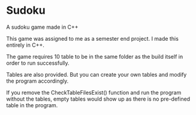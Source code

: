# Sudoku
A sudoku game made in C++

This game was assigned to me as a semester end project. I made this entirely in C++.

The game requires 10 table to be in the same folder as the build itself in order to run successfully.

Tables are also provided. But you can create your own tables and modify the program accordingly.

If you remove the CheckTableFilesExist() function and run the program without the tables, empty tables would show up as there
is no pre-defined table in the program.
